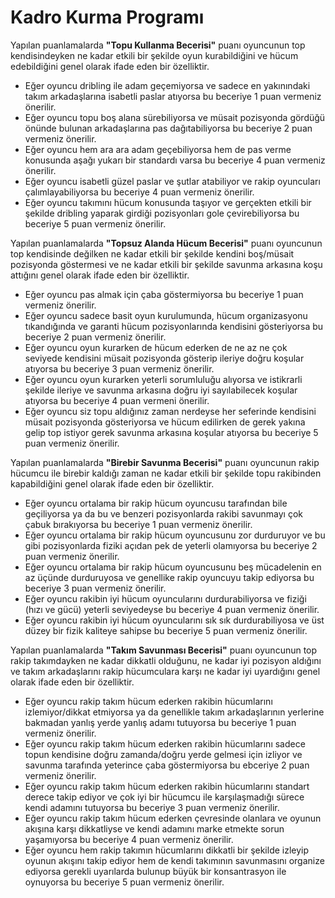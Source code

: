 # Kadro Kurma Programı

Yapılan puanlamalarda **"Topu Kullanma Becerisi"** puanı oyuncunun top kendisindeyken ne kadar etkili bir şekilde oyun kurabildiğini ve hücum edebildiğini genel olarak ifade eden bir özelliktir.

- Eğer oyuncu dribling ile adam geçemiyorsa ve sadece en yakınındaki takım arkadaşlarına isabetli paslar atıyorsa bu beceriye 1 puan vermeniz önerilir.
- Eğer oyuncu topu boş alana sürebiliyorsa ve müsait pozisyonda gördüğü önünde bulunan arkadaşlarına pas dağıtabiliyorsa bu beceriye 2 puan vermeniz önerilir.
- Eğer oyuncu hem ara ara adam geçebiliyorsa hem de pas verme konusunda aşağı yukarı bir standardı varsa bu beceriye 4 puan vermeniz önerilir.
- Eğer oyuncu isabetli güzel paslar ve şutlar atabiliyor ve rakip oyuncuları çalımlayabiliyorsa bu beceriye 4 puan vermeniz önerilir.
- Eğer oyuncu takımını hücum konusunda taşıyor ve gerçekten etkili bir şekilde dribling yaparak girdiği pozisyonları gole çevirebiliyorsa bu beceriye 5 puan vermeniz önerilir.

Yapılan puanlamalarda **"Topsuz Alanda Hücum Becerisi"** puanı oyuncunun top kendisinde değilken ne kadar etkili bir şekilde kendini boş/müsait pozisyonda göstermesi ve ne kadar etkili bir şekilde savunma arkasına koşu attığını genel olarak ifade eden bir özelliktir.

- Eğer oyuncu pas almak için çaba göstermiyorsa bu beceriye 1 puan vermeniz önerilir.
- Eğer oyuncu sadece basit oyun kurulumunda, hücum organizasyonu tıkandığında ve garanti hücum pozisyonlarında kendisini gösteriyorsa  bu beceriye 2 puan vermeniz önerilir.
- Eğer oyuncu oyun kurarken de hücum ederken de ne az ne çok seviyede kendisini müsait pozisyonda gösterip ileriye doğru koşular atıyorsa bu beceriye 3 puan vermeniz önerilir.
- Eğer oyuncu oyun kurarken yeterli sorumluluğu alıyorsa ve istikrarli şekilde ileriye ve savunma arkasına doğru iyi sayılabilecek koşular atıyorsa bu beceriye 4 puan vermeni önerilir.
- Eğer oyuncu siz topu aldığınız zaman nerdeyse her seferinde kendisini müsait pozisyonda gösteriyorsa ve hücum edilirken de gerek yakına gelip top istiyor gerek savunma arkasına koşular atıyorsa bu beceriye 5 puan vermeniz önerilir.

Yapılan puanlamalarda **"Birebir Savunma Becerisi"** puanı oyuncunun rakip hücumcu ile birebir kaldığı zaman ne kadar etkili bir şekilde topu rakibinden kapabildiğini genel olarak ifade eden bir özelliktir.

- Eğer oyuncu ortalama bir rakip hücum oyuncusu tarafından bile geçiliyorsa ya da bu ve benzeri pozisyonlarda rakibi savunmayı çok çabuk bırakıyorsa bu beceriye 1 puan vermeniz önerilir.
- Eğer oyuncu ortalama bir rakip hücum oyuncusunu zor durduruyor ve bu gibi pozisyonlarda fiziki açıdan pek de yeterli olamıyorsa bu beceriye 2 puan vermeniz önerilir.
- Eğer oyuncu ortalama bir rakip hücum oyuncusunu beş mücadelenin en az üçünde durduruyosa ve genellike rakip oyuncuyu takip ediyorsa bu beceriye 3 puan vermeniz önerilir.
- Eğer oyuncu rakibin iyi hücum oyuncularını durdurabiliyorsa ve fiziği (hızı ve gücü) yeterli seviyedeyse bu beceriye 4 puan vermeniz önerilir.
- Eğer oyuncu rakibin iyi hücum oyuncularını sık sık durdurabiliyosa ve üst düzey bir fizik kaliteye sahipse bu beceriye 5 puan vermeniz önerilir.

Yapılan puanlamalarda **"Takım Savunması Becerisi"** puanı oyuncunun top rakip takımdayken ne kadar dikkatli olduğunu, ne kadar iyi pozisyon aldığını ve takım arkadaşlarını rakip hücumculara karşı ne kadar iyi uyardığını genel olarak ifade eden bir özelliktir.

- Eğer oyuncu rakip takım hücum ederken rakibin hücumlarını izlemiyor/dikkat etmiyorsa ya da genellikle takım arkadaşlarının yerlerine bakmadan yanlış yerde yanlış adamı tutuyorsa bu beceriye 1 puan vermeniz önerilir.
- Eğer oyuncu rakip takım hücum ederken rakibin hücumlarını sadece topun kendisine doğru zamanda/doğru yerde gelmesi için izliyor ve savunma tarafında yeterince çaba göstermiyorsa bu ebceriye 2 puan vermeniz önerilir.
- Eğer oyuncu rakip takım hücum ederken rakibin hücumlarını standart derece takip ediyor ve çok iyi bir hücumcu ile karşılaşmadığı sürece kendi adamını tutuyorsa bu beceriye 3 puan vermeniz önerilir.
- Eğer oyuncu rakip takım hücum ederken çevresinde olanlara ve oyunun akışına karşı dikkatliyse ve kendi adamını marke etmekte sorun yaşamıyorsa bu beceriye 4 puan vermeniz önerilir.
- Eğer oyuncu hem rakip takımın hücumlarını dikkatli bir şekilde izleyip oyunun akışını takip ediyor hem de kendi takımının savunmasını organize ediyorsa gerekli uyarılarda bulunup büyük bir konsantrasyon ile oynuyorsa bu beceriye 5 puan vermeniz önerilir. 
